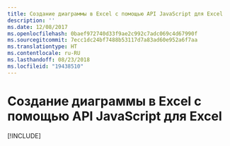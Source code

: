 ```yaml
---
title: Создание диаграммы в Excel с помощью API JavaScript для Excel
description: ''
ms.date: 12/08/2017
ms.openlocfilehash: 0baef972740d33f9ae2c992c7adc069c4d67990f
ms.sourcegitcommit: 7ecc1dc24bf7488b53117d7a83ad60e952a6f7aa
ms.translationtype: HT
ms.contentlocale: ru-RU
ms.lasthandoff: 08/23/2018
ms.locfileid: "19438510"
---
```

# <a name="create-a-chart-in-excel-using-the-excel-javascript-api"></a>Создание диаграммы в Excel с помощью API JavaScript для Excel

[!INCLUDE[](../includes/excel-tutorial-create-chart.md)]